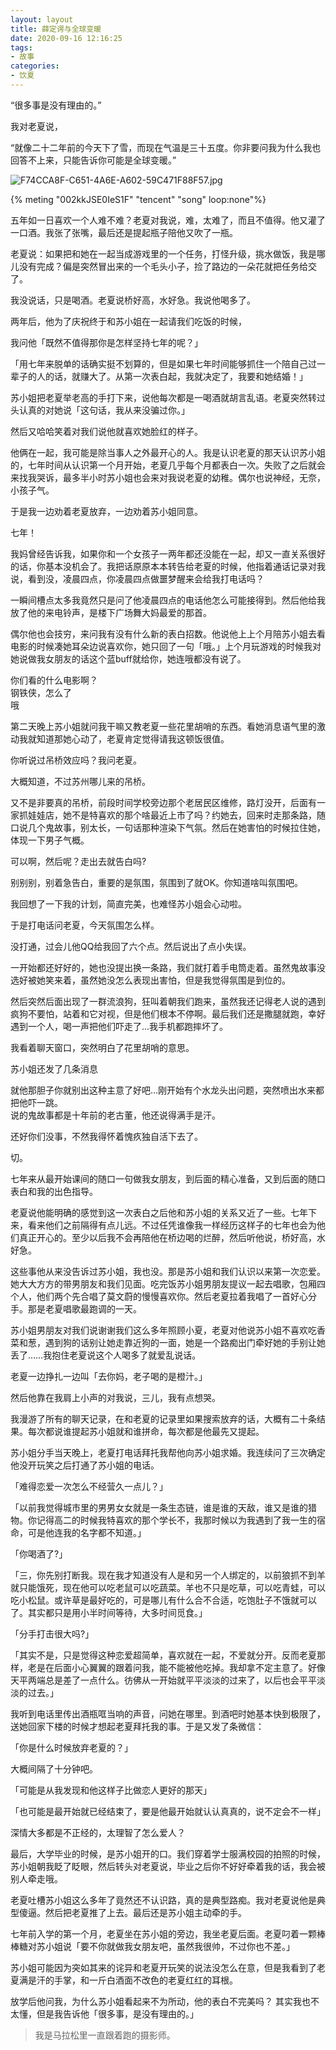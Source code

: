 ```yaml
---
layout: layout
title: 薛定谔与全球变暖
date: 2020-09-16 12:16:25
tags:
- 故事
categories:
- 饮夏
---
```


“很多事是没有理由的。”



我对老夏说，



“就像二十二年前的今天下了雪，而现在气温是三十五度。你非要问我为什么我也回答不上来，只能告诉你可能是全球变暖。”

![F74CCA8F-C651-4A6E-A602-59C471F88F57.jpg](http://file.yocoh.cn/images/2020/06/19/F74CCA8F-C651-4A6E-A602-59C471F88F57.jpg)

{% meting "002kkJSE0IeS1F" "tencent" "song" loop:none"%}



五年如一日喜欢一个人难不难？老夏对我说，难，太难了，而且不值得。他又灌了一口酒。我张了张嘴，最后还是提起瓶子陪他又吹了一瓶。



老夏说：如果把和她在一起当成游戏里的一个任务，打怪升级，挑水做饭，我是哪儿没有完成？偏是突然冒出来的一个毛头小子，捡了路边的一朵花就把任务给交了。



我没说话，只是喝酒。老夏说桥好高，水好急。我说他喝多了。



两年后，他为了庆祝终于和苏小姐在一起请我们吃饭的时候，



我问他「既然不值得那你是怎样坚持七年的呢？」



「用七年来脱单的话确实挺不划算的，但是如果七年时间能够抓住一个陪自己过一辈子的人的话，就赚大了。从第一次表白起，我就决定了，我要和她结婚！」



苏小姐把老夏举老高的手打下来，说他每次都是一喝酒就胡言乱语。老夏突然转过头认真的对她说「这句话，我从来没骗过你。」


然后又哈哈笑着对我们说他就喜欢她脸红的样子。



他俩在一起，我可能是除当事人之外最开心的人。我是认识老夏的那天认识苏小姐的，七年时间从认识第一个月开始，老夏几乎每个月都表白一次。失败了之后就会来找我哭诉，最多半小时苏小姐也会来对我说老夏的幼稚。偶尔也说神经，无奈，小孩子气。



于是我一边劝着老夏放弃，一边劝着苏小姐同意。



七年！



我妈曾经告诉我，如果你和一个女孩子一两年都还没能在一起，却又一直关系很好的话，你基本没机会了。我把话原原本本转告给老夏的时候，他指着通话记录对我说，看到没，凌晨四点，你凌晨四点做噩梦醒来会给我打电话吗？



一瞬间槽点太多我竟然只是问了他凌晨四点的电话他怎么可能接得到。然后他给我放了他的来电铃声，是楼下广场舞大妈最爱的那首。



偶尔他也会技穷，来问我有没有什么新的表白招数。他说他上上个月陪苏小姐去看电影的时候凑她耳朵边说喜欢你，她只回了一句「哦。」上个月玩游戏的时候我对她说做我女朋友的话这个蓝buff就给你，她连哦都没有说了。



你们看的什么电影啊？   
钢铁侠，怎么了  
哦



第二天晚上苏小姐就问我干嘛又教老夏一些花里胡哨的东西。看她消息语气里的激动我就知道那她心动了，老夏肯定觉得请我这顿饭很值。



你听说过吊桥效应吗？我问老夏。  

大概知道，不过苏州哪儿来的吊桥。  

又不是非要真的吊桥，前段时间学校旁边那个老居民区维修，路灯没开，后面有一家抓娃娃店，她不是特喜欢的那个啥最近上市了吗？约她去，回来时走那条路，随口说几个鬼故事，别太长，一句话那种渲染下气氛。然后在她害怕的时候拉住她，体现一下男子气概。  

可以啊，然后呢？走出去就告白吗?  

别别别，别着急告白，重要的是氛围，氛围到了就OK。你知道啥叫氛围吧。



我回想了一下我的计划，简直完美，也难怪苏小姐会心动啦。



于是打电话问老夏，今天氛围怎么样。



没打通，过会儿他QQ给我回了六个点。然后说出了点小失误。



一开始都还好好的，她也没提出换一条路，我们就打着手电筒走着。虽然鬼故事没选好被她笑来着，虽然她没怎么表现出害怕，但是我觉得氛围是到位的。



然后突然后面出现了一群流浪狗，狂叫着朝我们跑来，虽然我还记得老人说的遇到疯狗不要怕，站着和它对视，但是他们根本不停啊。最后我们还是撒腿就跑，幸好遇到一个人，喝一声把他们吓走了...我手机都跑摔坏了。



我看着聊天窗口，突然明白了花里胡哨的意思。



苏小姐还发了几条消息



就他那胆子你就别出这种主意了好吧...刚开始有个水龙头出问题，突然喷出水来都把他吓一跳。  
说的鬼故事都是十年前的老古董，他还说得满手是汗。



还好你们没事，不然我得怀着愧疚独自活下去了。



切。



七年来从最开始课间的随口一句做我女朋友，到后面的精心准备，又到后面的随口表白和我的出色指导。



老夏说他能明确的感觉到这一次表白之后他和苏小姐的关系又近了一些。七年下来，看来他们之前隔得有点儿远。不过任凭谁像我一样经历这样子的七年也会为他们真正开心的。至少以后我不会再陪他在桥边喝的烂醉，然后听他说，桥好高，水好急。



这些事他从来没告诉过苏小姐，我也没。那是苏小姐和我们认识以来第一次恋爱。她大大方方的带男朋友和我们见面。吃完饭苏小姐男朋友提议一起去唱歌，包厢四个人，他们两个先合唱了莫文蔚的慢慢喜欢你。然后老夏拉着我唱了一首好心分手。那是老夏唱歌最跑调的一天。



苏小姐男朋友对我们说谢谢我们这么多年照顾小夏，老夏对他说苏小姐不喜欢吃香菜和葱，遇到狗的话别让她走靠近狗的一面，她是一个路痴出门牵好她的手别让她丢了……我抱住老夏说这个人喝多了就爱乱说话。



老夏一边挣扎一边叫「去你妈，老子喝的是橙汁。」



然后他靠在我肩上小声的对我说，三儿，我有点想哭。



我漫游了所有的聊天记录，在和老夏的记录里如果搜索放弃的话，大概有二十条结果。每次都说谁提起苏小姐就和谁拼命，每次都是他最先又提起。



苏小姐分手当天晚上，老夏打电话拜托我帮他向苏小姐求婚。我连续问了三次确定他没开玩笑之后打通了苏小姐的电话。



「难得恋爱一次怎么不经营久一点儿？」

「以前我觉得城市里的男男女女就是一条生态链，谁是谁的天敌，谁又是谁的猎物。你记得高二的时候我特喜欢的那个学长不，我那时候以为我遇到了我一生的宿命，可是他连我的名字都不知道。」

「你喝酒了?」

「三，你先别打断我。现在我才知道没有人是和另一个人绑定的，以前狼抓不到羊就只能饿死，现在他可以吃老鼠可以吃蔬菜。羊也不只是吃草，可以吃青蛙，可以吃小松鼠。或许草是最好吃的，可是哪儿有什么合不合适，吃饱肚子不饿就可以了。其实都只是用小半时间等待，大多时间觅食。」

「分手打击很大吗?」

「其实不是，只是觉得这种恋爱超简单，喜欢就在一起，不爱就分开。反而老夏那样，老是在后面小心翼翼的跟着问我，能不能被他吃掉。我却拿不定主意了。好像天平两端总是差了一点什么。彷佛从一开始就平平淡淡的过来了，以后也会平平淡淡的过去。」

我听到电话里传出酒瓶哐当响的声音，问她在哪里。到酒吧时她基本快到极限了，送她回家下楼的时候才想起老夏拜托我的事。于是又发了条微信：

「你是什么时候放弃老夏的？」

大概间隔了十分钟吧。

「可能是从我发现和他这样子比做恋人更好的那天」

「也可能是最开始就已经结束了，要是他最开始就认认真真的，说不定会不一样」



深情大多都是不正经的，太理智了怎么爱人？



最后，大学毕业的时候，是苏小姐开的口。我们穿着学士服满校园的拍照的时候，苏小姐朝我眨了眨眼，然后转头对老夏说，毕业之后你不好好牵着我的话，我会被别人牵走哦。



老夏吐槽苏小姐这么多年了竟然还不认识路，真的是典型路痴。我对老夏说他是典型傻逼。然后把老夏推了上去。最后还是苏小姐主动牵的手。



七年前入学的第一个月，老夏坐在苏小姐的旁边，我坐老夏后面。老夏叼着一颗棒棒糖对苏小姐说「要不你就做我女朋友吧，虽然我很帅，不过你也不差。」



苏小姐可能因为突如其来的诧异和老夏开玩笑的说法没怎么在意，但是我看到了老夏满是汗的手掌，和一斤白酒面不改色的老夏红红的耳根。



放学后他问我，为什么苏小姐看起来不为所动，他的表白不完美吗？ 其实我也不太懂，但是我告诉他「很多事，是没有理由的。」



> 我是马拉松里一直跟着跑的摄影师。